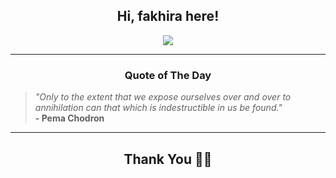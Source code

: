 <h2 align="center"> Hi, fakhira here!</h2>

<p align="center">
<a href="https://github.com/fakhiralkda" alt="github streak"><img src="https://dvst-streak.herokuapp.com/?user=fakhiralkda&theme=tokyonight&fire=DD472C"></a>
</p>

<hr>
<h3 align="center">Quote of The Day</h3>
<p align="center">
<blockquote>
<i>"Only to the extent that we expose ourselves over and over to annihilation can that which is indestructible in us be found."</i>
<br>
<b>- Pema Chodron</b>
</blockquote>
</p>


<hr>
<h2 align="center">Thank You 🙏🏼</h2>
